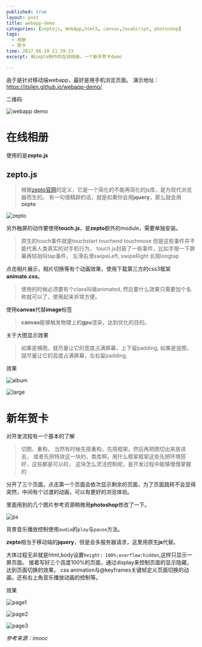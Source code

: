 ```yaml
---
published: true
layout: post
title: webapp-demo
categories: [zeptojs, WebApp,html5, canvas,JavaScript, photoshop]
tags: 
  - 相册
  - 贺卡
time: 2017.06.20 11:39:23
excerpt: 用zepto制作的在线相册。一个新年贺卡demo

---
```

由于是针对移动端webapp，最好是用手机浏览页面。
演示地址：https://itsilen.github.io/webapp-demo/

二维码

![webapp demo](http://i.imgur.com/YsQ0AFa.png)

# 在线相册 #
使用的是**zepto.js**

## zepto.js ##

> 根据[zepto官网](http://zeptojs.com)的定义，它是一个简化的不能再简化的js库，是为现代浏览器而生的。
有一句很精辟的话，就是如果你会用**jquery**，那么就会用**zepto** 

![zepto](http://i.imgur.com/OWuzzpp.png)

另外触屏的动作要使用**touch.js**，是**zepto**额外的module，需要单独安装。

> 原生的touch事件就是touchstart touchend touchmove
但是这些事件并不能代表人类真实的对手机行为，
touch.js封装了一些事件，比如手按一下屏幕再轻抬叫tap事件，
左滑右滑swipeLeft, swipeRight
长按longtap


点击相片展示，相片切换等有个动画效果，使用下载第三方的css3框架**animate.css**。

> 使用的时候必须要有个class叫做animated, 
然后要什么效果只需要加个名称就可以了，使用起来非常方便。

使用**canvas**代替**image**标签
> **canvas**能够触发物理上的**gpu**渲染，达到优化的目的。

关于大图显示效果

> 如果是横图，就尽量让它的宽度占满屏幕，上下留padding,
如果是竖图，就尽量让它的高度占满屏幕，左右留padding,

效果

![album](http://i.imgur.com/uQfp3Yv.png)

![large](http://i.imgur.com/cdtMxsa.png)

# 新年贺卡 #

对开发流程有一个基本的了解

> 切图，重构，
当然有时候先搭重构，先搭框架，然后再把图切出来放进去，
或者先把特效这一块的，类库啊，用什么框架框架这些先把环境搭好，这些都是可以的，
这块怎么灵活控制呢，是开发过程中能够慢慢掌握的


分开了三个页面，点击第一个页面会依次显示剩余的页面，为了页面跳转不会显得突然，中间有个过渡的动画，可以有更好的浏览体验。

里面用到的几个图片参考资源稍微用**photoshop**修改了一下。

![ps](http://i.imgur.com/bruEfF1.png)

背景音乐播放控制使用`audio`的`play`与`pause`方法。

**zepto**相当于移动端的**jquery**，但是会多服务器请求，这里用原生**js**代替。

大体过程无非就是html,body设置`height: 100%;overflow:hidden`,这样只显示一屏页面。
接着写好三个高度100%的页面，通过display来控制页面的显示隐藏，达到页面切换的效果。
css animation与@keyframes关键帧定义页面切换的动画，还有右上角音乐播放动画的控制等。

效果

![page1](http://i.imgur.com/ZR4BDX3.png)

![page2](http://i.imgur.com/BRCpzFc.png)

![page3](http://i.imgur.com/Y1yMjb2.png)


*参考来源：imooc*